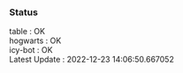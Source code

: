 ### Status


table : OK  
hogwarts : OK  
icy-bot : OK  
Latest Update : 2022-12-23 14:06:50.667052
